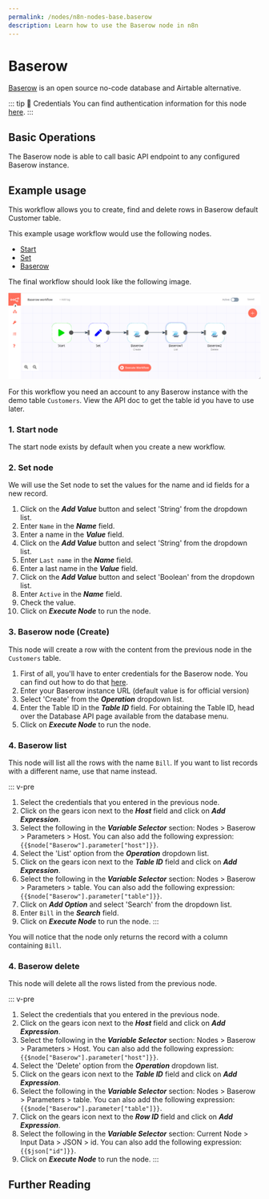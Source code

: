 ```yaml
---
permalink: /nodes/n8n-nodes-base.baserow
description: Learn how to use the Baserow node in n8n
---
```


# Baserow

[Baserow](https://baserow.io/) is an open source no-code database and Airtable alternative.

::: tip 🔑 Credentials
You can find authentication information for this node [here](../../../credentials/Baserow/README.md).
:::

## Basic Operations

The Baserow node is able to call basic API endpoint to any configured Baserow
instance.

<Resource node="n8n-nodes-base.baserow" />

## Example usage

This workflow allows you to create, find and delete rows in Baserow default Customer table.

This example usage workflow would use the following nodes.

- [Start](../../core-nodes/Start/README.md)
- [Set](../../core-nodes/Set/README.md)
- [Baserow]()

The final workflow should look like the following image.

![A workflow with the Baserow node](./workflow.png)

For this workflow you need an account to any Baserow instance with 
the demo table `Customers`. View the API doc to get the table id you
have to use later.

### 1. Start node

The start node exists by default when you create a new workflow.

### 2. Set node

We will use the Set node to set the values for the name and id fields for a new record.

1. Click on the ***Add Value*** button and select 'String' from the dropdown list.
2. Enter `Name` in the ***Name*** field.
3. Enter a name in the ***Value*** field.
4. Click on the ***Add Value*** button and select 'String' from the dropdown list.
5. Enter `Last name` in the ***Name*** field.
6. Enter a last name in the ***Value*** field.
7. Click on the ***Add Value*** button and select 'Boolean' from the dropdown list.
8. Enter `Active` in the ***Name*** field.
9. Check the value.
10. Click on ***Execute Node*** to run the node.

### 3. Baserow node (Create)

This node will create a row with the content from the previous node
in the `Customers` table.

1. First of all, you'll have to enter credentials for the Baserow node. You can find out how to do that [here](../../../credentials/Baserow/README.md).
2. Enter your Baserow instance URL (default value is for official version)
3. Select 'Create' from the ***Operation*** dropdown list.
4. Enter the Table ID in the ***Table ID*** field. For obtaining the Table ID, head over the Database API page available from the database menu.
5. Click on ***Execute Node*** to run the node.

### 4. Baserow list

This node will list all the rows with the name `Bill`. If you want to list records with a different name, use that name instead.

::: v-pre
1. Select the credentials that you entered in the previous node.
2. Click on the gears icon next to the ***Host*** field and click on ***Add Expression***.
3. Select the following in the ***Variable Selector*** section: Nodes > Baserow > Parameters > Host. You can also add the following expression: `{{$node["Baserow"].parameter["host"]}}`.
4. Select the 'List' option from the ***Operation*** dropdown list.
5. Click on the gears icon next to the ***Table ID*** field and click on ***Add Expression***.
6. Select the following in the ***Variable Selector*** section: Nodes > Baserow > Parameters > table. You can also add the following expression: `{{$node["Baserow"].parameter["table"]}}`.
1. Click on ***Add Option*** and select 'Search' from the dropdown list.
7.  Enter `Bill` in the ***Search*** field.
8.  Click on ***Execute Node*** to run the node.
:::

You will notice that the node only returns the record with a column containing `Bill`.

### 4. Baserow delete

This node will delete all the rows listed from the previous node.

::: v-pre
1. Select the credentials that you entered in the previous node.
2. Click on the gears icon next to the ***Host*** field and click on ***Add Expression***.
3. Select the following in the ***Variable Selector*** section: Nodes > Baserow > Parameters > Host. You can also add the following expression: `{{$node["Baserow"].parameter["host"]}}`.
4. Select the 'Delete' option from the ***Operation*** dropdown list.
5. Click on the gears icon next to the ***Table ID*** field and click on ***Add Expression***.
6. Select the following in the ***Variable Selector*** section: Nodes > Baserow > Parameters > table. You can also add the following expression: `{{$node["Baserow"].parameter["table"]}}`.
5. Click on the gears icon next to the ***Row ID*** field and click on ***Add Expression***.
6. Select the following in the ***Variable Selector*** section: Current Node > Input Data > JSON > id. You can also add the following expression: `{{$json["id"]}}`.
7.  Click on ***Execute Node*** to run the node.
:::

## Further Reading

<FurtherReadingBlog />
